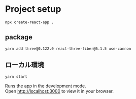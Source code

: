 # Project setup

```
npx create-react-app .
```

## package

```
yarn add three@0.122.0 react-three-fiber@5.1.5 use-cannon
```

## ローカル環境

```
yarn start
```

Runs the app in the development mode.\
Open [http://localhost:3000](http://localhost:3000) to view it in your browser.
